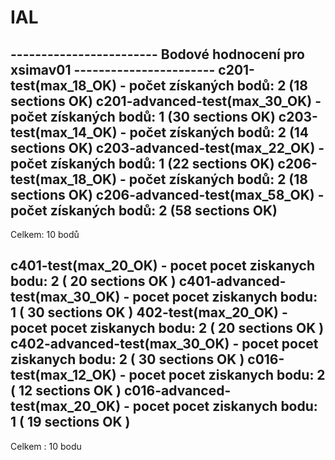 # IAL
------------------------ Bodové hodnocení pro xsimav01 -----------------------
c201-test(max_18_OK) - počet získaných bodů: 2 (18 sections OK)
c201-advanced-test(max_30_OK) - počet získaných bodů: 1 (30 sections OK)
c203-test(max_14_OK) - počet získaných bodů: 2 (14 sections OK)
c203-advanced-test(max_22_OK) - počet získaných bodů: 1 (22 sections OK)
c206-test(max_18_OK) - počet získaných bodů: 2 (18 sections OK)
c206-advanced-test(max_58_OK) - počet získaných bodů: 2 (58 sections OK)
----------------
Celkem: 10 bodů

c401-test(max_20_OK) - pocet pocet ziskanych bodu: 2 ( 20 sections OK )
c401-advanced-test(max_30_OK) - pocet pocet ziskanych bodu: 1 ( 30 sections OK )
402-test(max_20_OK) - pocet pocet ziskanych bodu: 2 ( 20 sections OK )
c402-advanced-test(max_30_OK) - pocet pocet ziskanych bodu: 2 ( 30 sections OK )
c016-test(max_12_OK) - pocet pocet ziskanych bodu: 2 ( 12 sections OK )
c016-advanced-test(max_20_OK) - pocet pocet ziskanych bodu: 1 ( 19 sections OK )
----------------
Celkem : 10 bodu




